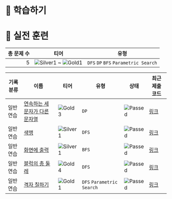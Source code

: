 # 📖 학습하기

# 🥇 실전 훈련
|총 문제 수|티어|유형|
|---:|---|---|
|5|![Silver1][s1] ~ ![Gold1][g1]|`DFS` `DP` `BFS` `Parametric Search`|

|기록분류|이름|티어|유형|상태|최근 제출 코드|
|---|---|---|---|---|---|
|일반 연습|[연속하는 세 문자가 다른 문자열](https://www.codetree.ai/training-field/search/problems/a-string-with-three-consecutive-characters-different)|![Gold3][g3]|`DP`|![Passed][passed]|[링크](https://github.com/chs0218/CodeTree/blob/main/241023/%EC%97%B0%EC%86%8D%ED%95%98%EB%8A%94%20%EC%84%B8%20%EB%AC%B8%EC%9E%90%EA%B0%80%20%EB%8B%A4%EB%A5%B8%20%EB%AC%B8%EC%9E%90%EC%97%B4/a-string-with-three-consecutive-characters-different.cpp)|
|일반 연습|[색맹](https://www.codetree.ai/training-field/search/problems/color-blindness)|![Silver1][s1]|`DFS`|![Passed][passed]|[링크](https://github.com/chs0218/CodeTree/blob/main/241023/%EC%83%89%EB%A7%B9/color-blindness.cpp)|
|일반 연습|[화면에 출력](https://www.codetree.ai/training-field/search/problems/output-to-screen)|![Silver1][s1]|`BFS`|![Passed][passed]|[링크](https://github.com/chs0218/CodeTree/blob/main/241023/%ED%99%94%EB%A9%B4%EC%97%90%20%EC%B6%9C%EB%A0%A5/output-to-screen.cpp)|
|일반 연습|[블럭의 총 둘레](https://www.codetree.ai/training-field/search/problems/total-perimeter-of-blocks)|![Gold4][g4]|`DFS`|![Passed][passed]|[링크](https://github.com/chs0218/CodeTree/blob/main/241023/%EB%B8%94%EB%9F%AD%EC%9D%98%20%EC%B4%9D%20%EB%91%98%EB%A0%88/total-perimeter-of-blocks.cpp)|
|일반 연습|[격자 칠하기](https://www.codetree.ai/training-field/search/problems/painting-the-grid)|![Gold1][g1]|`DFS` `Parametric Search`|![Passed][passed]|[링크](https://github.com/chs0218/CodeTree/blob/main/241023/%EA%B2%A9%EC%9E%90%20%EC%B9%A0%ED%95%98%EA%B8%B0/painting-the-grid.cpp)|










[b5]: https://img.shields.io/badge/Bronze_5-%235D3E31.svg
[b4]: https://img.shields.io/badge/Bronze_4-%235D3E31.svg
[b3]: https://img.shields.io/badge/Bronze_3-%235D3E31.svg
[b2]: https://img.shields.io/badge/Bronze_2-%235D3E31.svg
[b1]: https://img.shields.io/badge/Bronze_1-%235D3E31.svg
[s5]: https://img.shields.io/badge/Silver_5-%23394960.svg
[s4]: https://img.shields.io/badge/Silver_4-%23394960.svg
[s3]: https://img.shields.io/badge/Silver_3-%23394960.svg
[s2]: https://img.shields.io/badge/Silver_2-%23394960.svg
[s1]: https://img.shields.io/badge/Silver_1-%23394960.svg
[g5]: https://img.shields.io/badge/Gold_5-%23FFC433.svg
[g4]: https://img.shields.io/badge/Gold_4-%23FFC433.svg
[g3]: https://img.shields.io/badge/Gold_3-%23FFC433.svg
[g2]: https://img.shields.io/badge/Gold_2-%23FFC433.svg
[g1]: https://img.shields.io/badge/Gold_1-%23FFC433.svg
[p5]: https://img.shields.io/badge/Platinum_5-%2376DDD8.svg
[p4]: https://img.shields.io/badge/Platinum_4-%2376DDD8.svg
[p3]: https://img.shields.io/badge/Platinum_3-%2376DDD8.svg
[p2]: https://img.shields.io/badge/Platinum_2-%2376DDD8.svg
[p1]: https://img.shields.io/badge/Platinum_1-%2376DDD8.svg
[passed]: https://img.shields.io/badge/Passed-%23009D27.svg
[failed]: https://img.shields.io/badge/Failed-%23D24D57.svg
[easy]: https://img.shields.io/badge/쉬움-%235cb85c.svg?for-the-badge
[medium]: https://img.shields.io/badge/보통-%23FFC433.svg?for-the-badge
[hard]: https://img.shields.io/badge/어려움-%23D24D57.svg?for-the-badge